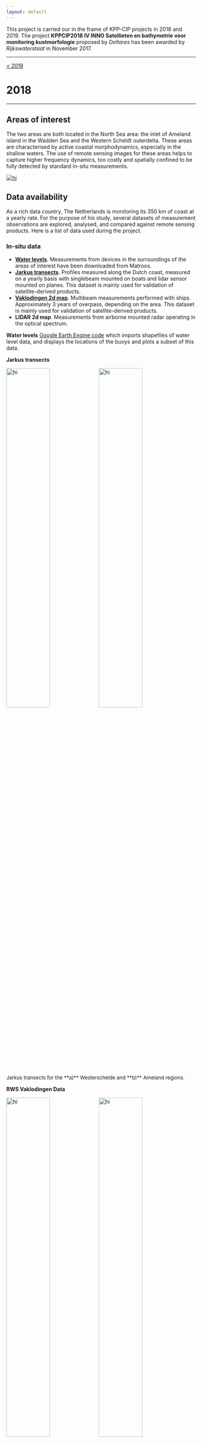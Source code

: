 ```yaml
---
layout: default
---
```


This project is carried our in the frame of KPP-CIP projects in 2018 and 2019. The project **KPPCIP2018 IV INNO Satellieten en bathymetrie voor monitoring kustmorfologie** proposed by  _Deltares_ has been awarded by _Rijkswaterstaat_ in November 2017.

***

[< 2019](./index.html)

# [](#2018)2018

***


## [](#areas)Areas of interest

The two areas are both located in the North Sea area: the inlet of Ameland island in the Wadden Sea and the Western Scheldt outerdelta. These areas are characterised by active coastal morphodynamics, especially in the shallow waters. The use of remote sensing images for these areas helps to capture higher frequency dynamics, too costly and spatially confined to be fully detected by standard in-situ measurements.

<a href="assets/images/roi.png"><img src="assets/images/roi.png" alt="hi" class="inline"/></a>


## [](#data)Data availability

As a rich data country, The Netherlands is monitoring its 350 km of coast at a yearly rate. For the purpose of his study, several datasets of measurement observations are explored, analysed, and compared against remote sensing products. Here is a list of data used during the project.

### [](#insitu)In-situ data
* **[Water levels](http://matroos.deltares.nl/)**. Measurements from devices in the surroundings of the areas of interest have been downloaded from Matroos.
* **[Jarkus transects](https://github.com/openearth/jarkus)**. Profiles measured along the Dutch coast, measured on a yearly basis with singlebeam mounted on boats and lidar sensor mounted on planes. This dataset is mainly used for validation of satellite-derived products.
* **[Vaklodingen 2d map](http://opendap.deltares.nl/thredds/catalog/opendap/rijkswaterstaat/vaklodingen/catalog.html)**. Multibeam measurements performed with ships. Approximately 3 years of overpass, depending on the area. This dataset is mainly used for validation of satellite-derived products.
* **LIDAR 2d map**. Measurements from airborne mounted radar operating in the optical spectrum.

**Water levels**
[Google Earth Engine code](https://code.earthengine.google.com/e02d1005a3aac1c10d09fe85f23a8edd) which imports shapefiles of water level data, and displays the locations of the buoys and plots a subset of this data.

**Jarkus transects**

<div id="images">
  <a href="assets/images/westerschelde_jarkus_transects.png">
  <img class="doublefig" src="assets/images/westerschelde_jarkus_transects.png" alt="hi"  class="inline" width="48%"/></a>
  <a href="assets/images/ameland_jarkus_transects.png">
  <img class="doublefig" src="assets/images/ameland_jarkus_transects.png" alt="hi"  class="inline" width="48%"/></a>
</div>
<span style="font-size:10pt"> Jarkus transects for the **a)** Westerschelde and **b)** Ameland regions.</span>

**RWS Vaklodingen Data**
<div id="images">
  <a href="assets/images/westerschelde_rws_vaklodingen.png">
  <img class="doublefig" src="assets/images/westerschelde_rws_vaklodingen.png" alt="hi" class="inline" width="48%"/></a>
  <a href="assets/images/ameland_rws_vaklodingen.png">
  <img class="doublefig" src="assets/images/ameland_rws_vaklodingen.png" alt="hi" class="inline" width="48%"/></a>
</div>
<span style="font-size:10pt"> Vaklodingen data for the **a)** Westerschelde and **b)** Ameland regions. A total of 90 Vaklodingen images, measured annually, between 2010 and 2015 are combined to create a mosaic of bathymetry along the Dutch coastline. </span>

### [](#satellites)Remote sensing data
* **Sentinel2**. European EO mission launched in 2015 (A) and 2017 (B). It provides multi-spectral data in the visible, near infrared and short wave infrared part of the spectrum.
* **LandSat8**. American EO mission launched in 2013. It provides multi-spectral images thanks to the OLI (Operational Land Imager) and Thermal InfraRed sensors.
* **TripleSat**. Commercial Satellite sensor, made available by NSO (Netherlands Space Office).
* **RapidEye**. Commercial Satellite sensor, made available by NSO (Netherlands Space Office).

<div id="images">
  <a href="assets/images/westerschelde_s2_rgb.png">
  <img class="doublefig" src="assets/images/westerschelde_s2_rgb.png" alt="hi" class="inline" width="49%"/></a>
  <a href="assets/images/ameland_s2_rgb.png">
  <img class="doublefig" src="assets/images/ameland_s2_rgb.png" alt="hi" class="inline" width="49%"/></a>
</div>
<span style="font-size:10pt">Examples of cloud-free satellite imagery of **a)** the Westerchelde and **b)** Ameland. </span>

For this analysis, we have used Sentinel 2 and Landsat imagery up to present day. A sample of cloud-free satellite imagery from Sentinel 2 available for the regions of interest are displayed above.

### [](#additional)Additional data
* **Cloud coverage**. The [Global 1-km Cloud Cover](http://www.earthenv.org/cloud) map is used to determine a threshold to automatically discard cloudy images.
* **Bathymetric Products**. Processed data from a third commercial party.

## [](#methodology)Methodology

With Google Earth Engine, images from Sentinel 2 and Landsat 8 available up to present day are used for analysis. This image collection is sorted by cloud cover, and the percentage of images filtered based on the annual cloud coverage for the regions (~66% for the Netherlands).

More information on the methodology available in [this poster](http://bit.ly/egu19-sdb), presented at EGU.


## [](#results)Results

<iframe src="https://player.vimeo.com/video/273185380?loop=1&quality=1080p&autoplay=1" width="640" height="360" frameborder="0" webkitallowfullscreen mozallowfullscreen allowfullscreen></iframe>
<p><a href="https://vimeo.com/273185380">Bathymetry from Space, Wadenzee (2013-2018)</a> from <a href="https://vimeo.com/user18987785">Gennadii Donchyts</a> on <a href="https://vimeo.com">Vimeo</a>.</p>

### [](#validation)Validation and Comparison

#### Water levels

<a href="assets/images/nes_L8_S2_overlap.png"><img src="assets/images/nes_L8_S2_overlap.png" alt="hi" class="center"/></a>
Water level measurements plotted in gray have been derived from a buoy off the coast of Nes, The Netherlands (5.7609, 53.4311). Corresponding cloud-free (<15% coverage) images between 2015 to the present from Landsat 8 and Sentinel 2 are plotted in red and blue, respectively. These images were then sorted by water level from in-situ Matroos data. Location in the Netherlands, along the North Sea (6.20, 53.41). The movies below provide a visualization of the intertidal zone and waterlevel changes within Ameland region.

<iframe src="https://player.vimeo.com/video/264566972?autoplay=1&loop=1" width="640" height="360" frameborder="0" webkitallowfullscreen mozallowfullscreen allowfullscreen></iframe>
<p><a href="https://vimeo.com/264566972">False colour L8 and S2 sorted by water level</a> from <a href="https://vimeo.com/user83949260">Christine Rogers</a> on <a href="https://vimeo.com">Vimeo</a>.</p>
False colour Landsat 8 and Sentinel 2 images, sorted by water levels recorded at Nes buoy.

<iframe src="https://player.vimeo.com/video/264566971?autoplay=1&loop=1" width="640" height="360" frameborder="0" webkitallowfullscreen mozallowfullscreen allowfullscreen></iframe>
<p><a href="https://vimeo.com/264566971">RGB L8 and S2 sorted by water level</a> from <a href="https://vimeo.com/user83949260">Christine Rogers</a> on <a href="https://vimeo.com">Vimeo</a>.</p>
RGB Landsat 8 and Sentinel 2 images, sorted by water levels recorded at Nes buoy.

[Code](https://code.earthengine.google.com/38a551ad6f10413f5ede7daafc30c97b) which creates and exports above videos.


#### Jarkus transects

***
##### Transect 3002500
<a href="assets/images/3002500_jarkus_region.png"><img src="assets/images/3002500_jarkus_region.png" alt="hi"  class="inline" width="95%"/></a>

<span style="font-size:10pt">Jarkus transect #3002500 and region selected for analysis. Region centered at (5.97, 53.46).</span>

<a href="assets/images/3002500_z_vak_invdepth_jarkus.png"><img src="assets/images/3002500_z_vak_invdepth_jarkus.png" alt="hi"  class="inline" width="95%"/></a>

<span style="font-size:10pt">Comparison of bathymetry from Jarkus transect #3002500 (z), Vaklodingen, and inverse-depth in selected region for analysis.</span>

***
##### Transect 3000720
<a href="assets/images/3000720_jarkus_region.png"><img src="assets/images/3000720_jarkus_region.png" alt="hi"  class="inline" width="95%"/></a>

<span style="font-size:10pt">Jarkus transect #3000720 and region selected for analysis. Region centered at (5.68, 53.47).</span>

<a href="assets/images/3000720_z_vak_invdepth_jarkus.png"><img src="assets/images/3000720_z_vak_invdepth_jarkus.png" alt="hi"  class="inline" width="95%"/></a>

<span style="font-size:10pt">Comparison of bathymetry from Jarkus transect #33000720 (z), Vaklodingen, and inverse-depth in selected region for analysis.</span>

***
##### Transect 4005903
<a href="assets/images/4005903_jarkus_region.png"><img src="assets/images/4005903_jarkus_region.png" alt="hi" width="95%"/></a>

<span style="font-size:10pt">Jarkus transect #4005903 and region selected for analysis. Region centered at (5.16, 53.35).</span>

<a href="assets/images/4005903_z_vak_invdepth_jarkus.png"><img src="assets/images/4005903_z_vak_invdepth_jarkus.png" alt="hi" width="95%"/></a>

<span style="font-size:10pt">Comparison of bathymetry from Jarkus transect #4005903 (z), Vaklodingen, and inverse-depth in selected region for analysis.</span>

***
##### Transect 17000071
<a href="assets/images/17000071_jarkus_region.png"><img src="assets/images/17000071_jarkus_region.png" alt="hi" width="95%"/></a>

<span style="font-size:10pt">Jarkus transect #17000071 and region selected for analysis. Region centered at (3.56, 51.40).</span>

<a href="assets/images/17000071_z_vak_invdepth_jarkus.png"><img src="assets/images/17000071_z_vak_invdepth_jarkus.png" alt="hi" width="95%"/></a>

<span style="font-size:10pt">Comparison of bathymetry from Jarkus transect #17000071 (z), Vaklodingen, and inverse-depth in selected region for analysis.</span>

***
##### Transect 16001165
<a href="assets/images/16001165_jarkus_region.png"><img src="assets/images/16001165_jarkus_region.png" alt="hi" width="95%"/></a>

<span style="font-size:10pt">Jarkus transect #16001165 and region selected for analysis. Region centered at (3.53, 51.58).</span>

<a href="assets/images/16001165_z_vak_invdepth_jarkus.png"><img src="assets/images/16001165_z_vak_invdepth_jarkus.png" alt="hi" width="95%"/></a>

<span style="font-size:10pt">Comparison of bathymetry from Jarkus transect #16001165 (z), Vaklodingen, and inverse-depth in selected region for analysis.</span>

***

#### RWS Vaklodingen Data

<div id="images">
  <a href="assets/images/westerschelde_reconstructed_bathymetry.png">
  <img class="doublefig" src="assets/images/westerschelde_reconstructed_bathymetry.png" alt="hi" class="inline" width="48%"/></a>
  <a href="assets/images/westerschelde_intertidal_bathymetry_correlation_map.png">
  <img class="doublefig" src="assets/images/westerschelde_intertidal_bathymetry_correlation_map.png" alt="hi" class="inline" width="48%"/></a>
</div>
On the top left a sample of the reconstructed bathymetry of the Westerschelde is pictured. On the top right shows a visual representation of the absolute correlation between the Vaklodingen and the reconstructed bathymetry in the intertidal regions. Green represents areas of high correlation, and red represents areas of lower correlation between data.

<div id="images">
  <a href="assets/images/ameland_reconstructed_bathymetry.png">
  <img class="doublefig" src="assets/images/ameland_reconstructed_bathymetry.png" alt="hi" class="inline" width="48%"/></a>
  <a href="assets/images/ameland_intertidal_bathymetry_correlation_map.png">
  <img class="doublefig" src="assets/images/ameland_intertidal_bathymetry_correlation_map.png" alt="hi" class="inline" width="48%"/></a>
</div>
<div id="images">
<a href="assets/images/scatter_plot_randomly_sampled.png">
  <img class="doublefig" src="assets/images/scatter_plot_randomly_sampled.png" alt="hi" class="inline" width="48%"/></a>
<a href="assets/images/scatter_plot_high_correlation.png">
  <img class="doublefig" src="assets/images/scatter_plot_high_correlation.png" alt="hi" class="inline" width="48%"/></a>
</div>
On the top left a sample of the reconstructed bathymetry near Ameland is pictured. On the top right shows a visual representation of the absolute correlation between the Vaklodingen and the reconstructed bathymetry. Green represents areas of high correlation and red represents areas of lower correlation between data. On the bottom left, 5000 points within the above image were randomly sampled between the Vaklodingen and reconstructed bathymetry. This provides a relationship between the probability of water occurrence and the measured bathymetry in the region. A strong correlation exists in shallow regions for the current algorithm. On the bottom right, when points are randomly sampled accross highly correlated regions (indicated by green regions), a more evident relationship is measured in both shallow and deeper areas. Improvements to the algorithm for deeper regions is ongoing, as well as determining the best regression method for relating the reconstructed bathymetry to measured bathymetry.

A regression of
_z_ = -6.3242 _x_<sup>4</sup> + 33.965 _x_<sup>3</sup> - 72.483 _x_<sup>2</sup> + 74.831 _x_ - 29.659
was found to best represent the relationship between derived water occurrence, _x_, and depth, _z_,  with a correlation coeffecient _R_<sup>2</sup> = 0.9156.

<a href="assets/images/ameland_vaklodingen_bathymetry.gif">![Alt Text](assets/images/ameland_vaklodingen_bathymetry.gif)</a>

Visual comparison of the Vaklodingen data and the reconstructed bathymetry from this project.


## [](#ref)References



[back](./)
